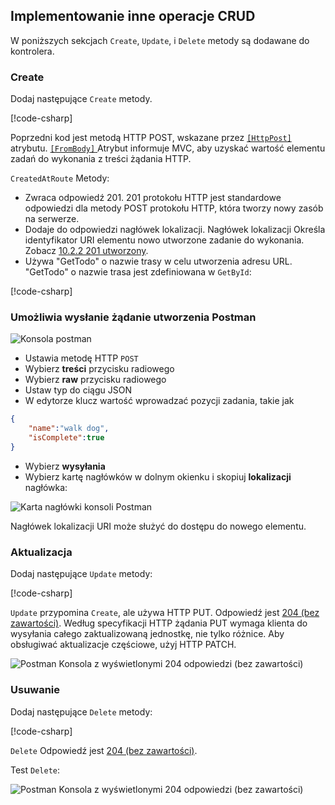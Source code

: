## <a name="implement-the-other-crud-operations"></a>Implementowanie inne operacje CRUD

W poniższych sekcjach `Create`, `Update`, i `Delete` metody są dodawane do kontrolera.

### <a name="create"></a>Create

Dodaj następujące `Create` metody.

[!code-csharp[](../../tutorials/first-web-api/sample/TodoApi/Controllers/TodoController.cs?name=snippet_Create)]

Poprzedni kod jest metodą HTTP POST, wskazane przez [ `[HttpPost]` ](/aspnet/core/api/microsoft.aspnetcore.mvc.httppostattribute) atrybutu. [ `[FromBody]` ](/aspnet/core/api/microsoft.aspnetcore.mvc.frombodyattribute) Atrybut informuje MVC, aby uzyskać wartość elementu zadań do wykonania z treści żądania HTTP.

`CreatedAtRoute` Metody:

* Zwraca odpowiedź 201. 201 protokołu HTTP jest standardowe odpowiedzi dla metody POST protokołu HTTP, która tworzy nowy zasób na serwerze.
* Dodaje do odpowiedzi nagłówek lokalizacji. Nagłówek lokalizacji Określa identyfikator URI elementu nowo utworzone zadanie do wykonania. Zobacz [10.2.2 201 utworzony](http://www.w3.org/Protocols/rfc2616/rfc2616-sec10.html).
* Używa "GetTodo" o nazwie trasy w celu utworzenia adresu URL. "GetTodo" o nazwie trasa jest zdefiniowana w `GetById`:

[!code-csharp[](../../tutorials/first-web-api/sample/TodoApi/Controllers/TodoController.cs?name=snippet_GetByID&highlight=1-2)]

### <a name="use-postman-to-send-a-create-request"></a>Umożliwia wysłanie żądanie utworzenia Postman

![Konsola postman](../../tutorials/first-web-api/_static/pmc.png)

* Ustawia metodę HTTP `POST`
* Wybierz **treści** przycisku radiowego
* Wybierz **raw** przycisku radiowego
* Ustaw typ do ciągu JSON
* W edytorze klucz wartość wprowadzać pozycji zadania, takie jak

```json
{
    "name":"walk dog",
    "isComplete":true
}
```

* Wybierz **wysyłania**
* Wybierz kartę nagłówków w dolnym okienku i skopiuj **lokalizacji** nagłówka:

![Karta nagłówki konsoli Postman](../../tutorials/first-web-api/_static/pmget.png)

Nagłówek lokalizacji URI może służyć do dostępu do nowego elementu.

### <a name="update"></a>Aktualizacja

Dodaj następujące `Update` metody:

[!code-csharp[](../../tutorials/first-web-api/sample/TodoApi/Controllers/TodoController.cs?name=snippet_Update)]

`Update` przypomina `Create`, ale używa HTTP PUT. Odpowiedź jest [204 (bez zawartości)](http://www.w3.org/Protocols/rfc2616/rfc2616-sec9.html). Według specyfikacji HTTP żądania PUT wymaga klienta do wysyłania całego zaktualizowaną jednostkę, nie tylko różnice. Aby obsługiwać aktualizacje częściowe, użyj HTTP PATCH.

![Postman Konsola z wyświetlonymi 204 odpowiedzi (bez zawartości)](../../tutorials/first-web-api/_static/pmcput.png)

### <a name="delete"></a>Usuwanie

Dodaj następujące `Delete` metody:

[!code-csharp[](../../tutorials/first-web-api/sample/TodoApi/Controllers/TodoController.cs?name=snippet_Delete)]

`Delete` Odpowiedź jest [204 (bez zawartości)](http://www.w3.org/Protocols/rfc2616/rfc2616-sec9.html).

Test `Delete`: 

![Postman Konsola z wyświetlonymi 204 odpowiedzi (bez zawartości)](../../tutorials/first-web-api/_static/pmd.png)
